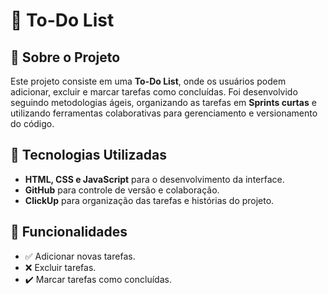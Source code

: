 # 📌 To-Do List

## 📖 Sobre o Projeto
Este projeto consiste em uma **To-Do List**, onde os usuários podem adicionar, excluir e marcar tarefas como concluídas. Foi desenvolvido seguindo metodologias ágeis, organizando as tarefas em **Sprints curtas** e utilizando ferramentas colaborativas para gerenciamento e versionamento do código.

## 🚀 Tecnologias Utilizadas
- **HTML, CSS e JavaScript** para o desenvolvimento da interface.
- **GitHub** para controle de versão e colaboração.
- **ClickUp** para organização das tarefas e histórias do projeto.

## 📌 Funcionalidades
- ✅ Adicionar novas tarefas.
- ❌ Excluir tarefas.
- ✔️ Marcar tarefas como concluídas.
